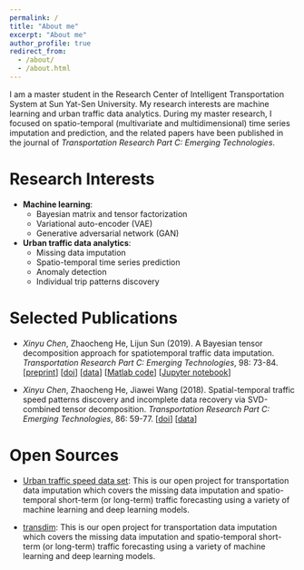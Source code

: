 ```yaml
---
permalink: /
title: "About me"
excerpt: "About me"
author_profile: true
redirect_from:
  - /about/
  - /about.html
---
```


I am a master student in the Research Center of Intelligent Transportation System at Sun Yat-Sen University. My research interests are machine learning and urban traffic data analytics. During my master research, I focused on spatio-temporal (multivariate and multidimensional) time series imputation and prediction, and the related papers have been published in the journal of *Transportation Research Part C: Emerging Technologies*.

Research Interests
======
- **Machine learning**:
  - Bayesian matrix and tensor factorization
  - Variational auto-encoder (VAE)
  - Generative adversarial network (GAN)
- **Urban traffic data analytics**:
  - Missing data imputation
  - Spatio-temporal time series prediction
  - Anomaly detection
  - Individual trip patterns discovery

Selected Publications
======
- *Xinyu Chen*, Zhaocheng He, Lijun Sun (2019). A Bayesian tensor decomposition approach for spatiotemporal traffic data imputation. *Transportation Research Part C: Emerging Technologies*, 98: 73-84. [[preprint](https://www.researchgate.net/publication/329177786_A_Bayesian_tensor_decomposition_approach_for_spatiotemporal_traffic_data_imputation)] [[doi](https://doi.org/10.1016/j.trc.2018.11.003)] [[data](http://doi.org/10.5281/zenodo.1205229)] [[Matlab code](https://github.com/lijunsun/bgcp_imputation)] [[Jupyter notebook](https://nbviewer.jupyter.org/github/xinychen/transdim/blob/master/BGCP_example.ipynb)]

- *Xinyu Chen*, Zhaocheng He, Jiawei Wang (2018). Spatial-temporal traffic speed patterns discovery and incomplete data recovery via SVD-combined tensor decomposition. *Transportation Research Part C: Emerging Technologies*, 86: 59-77. [[doi](http://doi.org/10.1016/j.trc.2017.10.023)] [[data](http://doi.org/10.5281/zenodo.1205229)]

Open Sources
=======
- [Urban traffic speed data set](https://zenodo.org/record/1205229): This is our open project for transportation data imputation which covers the missing data imputation and spatio-temporal short-term (or long-term) traffic forecasting using a variety of machine learning and deep learning models.

- [transdim](https://github.com/xinychen/transdim): This is our open project for transportation data imputation which covers the missing data imputation and spatio-temporal short-term (or long-term) traffic forecasting using a variety of machine learning and deep learning models.
